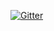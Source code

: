 [![Gitter](https://img.shields.io/badge/apple-DEMO-ff69b4.svg)](https://zhangke163.github.io/mydemo/index.html)
